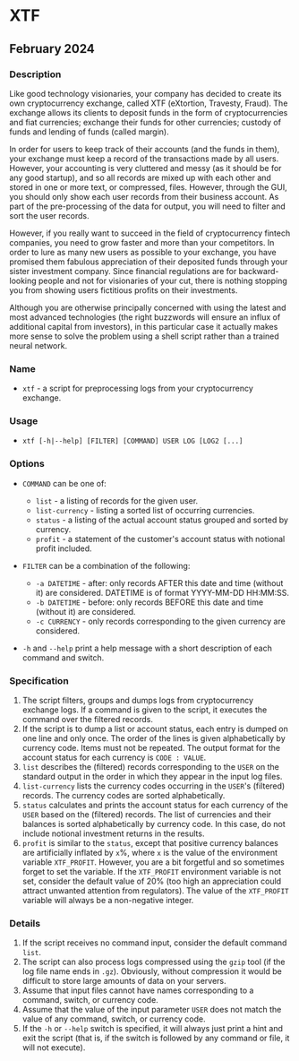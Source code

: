 # XTF

## February 2024

### Description

Like good technology visionaries, your company has decided to create its own cryptocurrency exchange, called XTF (eXtortion, Travesty, Fraud). The exchange allows its clients to deposit funds in the form of cryptocurrencies and fiat currencies; exchange their funds for other currencies; custody of funds and lending of funds (called margin).

In order for users to keep track of their accounts (and the funds in them), your exchange must keep a record of the transactions made by all users. However, your accounting is very cluttered and messy (as it should be for any good startup), and so all records are mixed up with each other and stored in one or more text, or compressed, files. However, through the GUI, you should only show each user records from their business account. As part of the pre-processing of the data for output, you will need to filter and sort the user records.

However, if you really want to succeed in the field of cryptocurrency fintech companies, you need to grow faster and more than your competitors. In order to lure as many new users as possible to your exchange, you have promised them fabulous appreciation of their deposited funds through your sister investment company. Since financial regulations are for backward-looking people and not for visionaries of your cut, there is nothing stopping you from showing users fictitious profits on their investments.

Although you are otherwise principally concerned with using the latest and most advanced technologies (the right buzzwords will ensure an influx of additional capital from investors), in this particular case it actually makes more sense to solve the problem using a shell script rather than a trained neural network.

### Name

- `xtf` - a script for preprocessing logs from your cryptocurrency exchange.

### Usage

- `xtf [-h|--help] [FILTER] [COMMAND] USER LOG [LOG2 [...]`

### Options

- `COMMAND` can be one of:

  - `list` - a listing of records for the given user.
  - `list-currency` - listing a sorted list of occurring currencies.
  - `status` - a listing of the actual account status grouped and sorted by currency.
  - `profit` - a statement of the customer's account status with notional profit included.

- `FILTER` can be a combination of the following:

  - `-a DATETIME` - after: only records AFTER this date and time (without it) are considered. DATETIME is of format YYYY-MM-DD HH:MM:SS.
  - `-b DATETIME` - before: only records BEFORE this date and time (without it) are considered.
  - `-c CURRENCY` - only records corresponding to the given currency are considered.

- `-h` and `--help` print a help message with a short description of each command and switch.

### Specification

1. The script filters, groups and dumps logs from cryptocurrency exchange logs. If a command is given to the script, it executes the command over the filtered records.
2. If the script is to dump a list or account status, each entry is dumped on one line and only once. The order of the lines is given alphabetically by currency code. Items must not be repeated. The output format for the account status for each currency is `CODE : VALUE`.
3. `list` describes the (filtered) records corresponding to the `USER` on the standard output in the order in which they appear in the input log files.
4. `list-currency` lists the currency codes occurring in the `USER`'s (filtered) records. The currency codes are sorted alphabetically.
5. `status` calculates and prints the account status for each currency of the `USER` based on the (filtered) records. The list of currencies and their balances is sorted alphabetically by currency code. In this case, do not include notional investment returns in the results.
6. `profit` is similar to the `status`, except that positive currency balances are artificially inflated by `x`%, where `x` is the value of the environment variable `XTF_PROFIT`. However, you are a bit forgetful and so sometimes forget to set the variable. If the `XTF_PROFIT` environment variable is not set, consider the default value of 20% (too high an appreciation could attract unwanted attention from regulators). The value of the `XTF_PROFIT` variable will always be a non-negative integer.

### Details

1. If the script receives no command input, consider the default command `list`.
2. The script can also process logs compressed using the `gzip` tool (if the log file name ends in `.gz`). Obviously, without compression it would be difficult to store large amounts of data on your servers.
3. Assume that input files cannot have names corresponding to a command, switch, or currency code.
4. Assume that the value of the input parameter `USER` does not match the value of any command, switch, or currency code.
5. If the `-h` or `--help` switch is specified, it will always just print a hint and exit the script (that is, if the switch is followed by any command or file, it will not execute).
